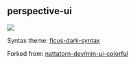 ## perspective-ui


![](https://cloud.githubusercontent.com/assets/8536244/18359430/7cc0667c-762c-11e6-954d-a6bedd998c3e.png)


Syntax theme: [ficus-dark-syntax](https://atom.io/themes/ficus-dark-syntax)


Forked from: [nattatorn-dev/min-ui-colorful](https://github.com/nattatorn-dev/min-ui-colorful)
